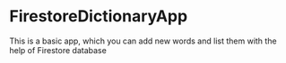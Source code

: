 # FirestoreDictionaryApp
This is a basic app, which you can add new words and list them with the help of Firestore database
